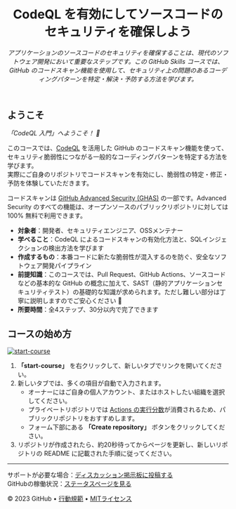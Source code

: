 <header>

<!--
  <<< 著者向けメモ: コースヘッダー >>>
  コースの作成方法については <https://skills.github.com/quickstart> を参照してください。
  1280×640 の画像、文の形式でのコース名、簡潔な説明文（斜体）を含めてください。
  リポジトリの設定では：テンプレートリポジトリを有効化し、1280×640 のソーシャル画像を追加し、マージ後は自動でブランチを削除する設定にしてください。
  「About」の隣に説明とタグを追加し、リリース、パッケージ、環境は無効にしてください。
  オープンソースライセンスを追加してください（GitHubではMITライセンスが使用されます）。
-->

# CodeQL を有効にしてソースコードのセキュリティを確保しよう

_アプリケーションのソースコードのセキュリティを確保することは、現代のソフトウェア開発において重要なステップです。この GitHub Skills コースでは、GitHub のコードスキャン機能を使用して、セキュリティ上の問題のあるコーディングパターンを特定・解決・予防する方法を学びます。_

</header>

<!--
  <<< 著者向けメモ: ステップ 1 >>>
  コースには 3〜5 ステップを設定しましょう。
  最初のステップは簡単なものにするのがおすすめです！
  詳細説明には docs.github.com へのリンクを活用しましょう。
  新しいタブで開くようにユーザーに促してください。
-->

## ようこそ

_「CodeQL 入門」へようこそ！ :wave:_

このコースでは、[CodeQL](https://codeql.github.com/) を活用した GitHub のコードスキャン機能を使って、セキュリティ脆弱性につながる一般的なコーディングパターンを特定する方法を学びます。  
実際にご自身のリポジトリでコードスキャンを有効にし、脆弱性の特定・修正・予防を体験していただきます。

コードスキャンは [GitHub Advanced Security (GHAS)](https://docs.github.com/ja/get-started/learning-about-github/about-github-advanced-security) の一部です。Advanced Security のすべての機能は、オープンソースのパブリックリポジトリに対しては 100% 無料で利用できます。

- **対象者**：開発者、セキュリティエンジニア、OSSメンテナー
- **学べること**：CodeQL によるコードスキャンの有効化方法と、SQLインジェクションの検出方法を学びます
- **作成するもの**：本番コードに新たな脆弱性が混入するのを防ぐ、安全なソフトウェア開発パイプライン
- **前提知識**：このコースでは、Pull Request、GitHub Actions、ソースコードなどの基本的な GitHub の概念に加えて、SAST（静的アプリケーションセキュリティテスト）の基礎的な知識が求められます。ただし難しい部分は丁寧に説明しますのでご安心ください 🙂
- **所要時間**：全4ステップ、30分以内で完了できます

## コースの始め方

[![start-course](https://user-images.githubusercontent.com/1221423/235727646-4a590299-ffe5-480d-8cd5-8194ea184546.svg)](https://github.com/new?template_owner=yutaka-art&template_name=introduction-to-codeql&owner=%40me&name=skills-introduction-to-codeql&description=GitHub+Skills:+Introduction+to+CodeQL&visibility=public)

1. **「start-course」** を右クリックして、新しいタブでリンクを開いてください。
2. 新しいタブでは、多くの項目が自動で入力されます。
   - オーナーにはご自身の個人アカウント、またはホストしたい組織を選択してください。
   - プライベートリポジトリでは [Actions の実行分数](https://docs.github.com/ja/billing/managing-billing-for-github-actions/about-billing-for-github-actions)が消費されるため、パブリックリポジトリをおすすめします。
   - フォーム下部にある **「Create repository」** ボタンをクリックしてください。
3. リポジトリが作成されたら、約20秒待ってからページを更新し、新しいリポジトリの README に記載された手順に従ってください。

<footer>

<!--
  <<< 著者向けメモ: フッター >>>
  サポートリンク、GitHubステータス、行動規範、ライセンスなどを追加してください。
-->

---

サポートが必要な場合：[ディスカッション掲示板に投稿する](https://github.com/orgs/skills/discussions/categories/introduction-to-codeql)  
GitHubの稼働状況：[ステータスページを見る](https://www.githubstatus.com/)

&copy; 2023 GitHub &bull; [行動規範](https://www.contributor-covenant.org/version/2/1/code_of_conduct/code_of_conduct.md) &bull; [MITライセンス](https://gh.io/mit)

</footer>
